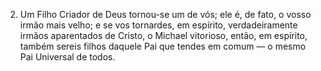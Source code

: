 ﻿2. Um Filho Criador de Deus tornou-se um de vós; ele é, de fato, o vosso irmão mais velho; e se vos tornardes, em espírito, verdadeiramente irmãos aparentados de Cristo, o Michael vitorioso, então, em espírito, também sereis filhos daquele Pai que tendes em comum — o mesmo Pai Universal de todos.